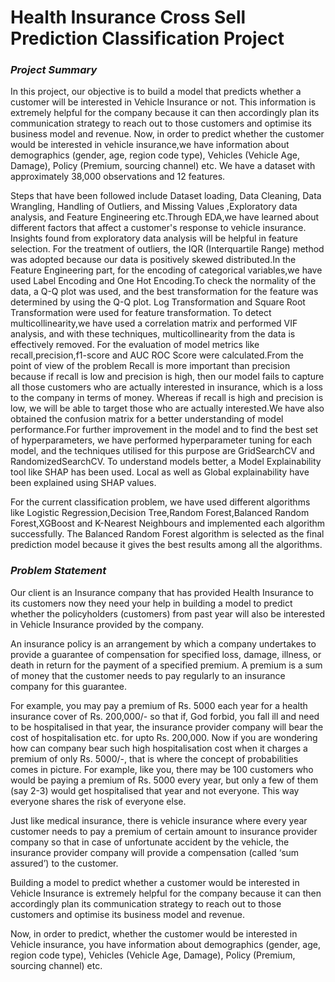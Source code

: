 # Health Insurance Cross Sell Prediction Classification Project

### *Project Summary*
In this project, our objective is to build a model that predicts whether a customer will be interested in Vehicle Insurance or not. This information is extremely helpful for the company because it can then accordingly plan its communication strategy to reach out to those customers and optimise its business model and revenue. Now, in order to predict whether the customer would be interested in vehicle insurance,we have information about demographics (gender, age, region code type), Vehicles (Vehicle Age, Damage), Policy (Premium, sourcing channel) etc. We have a dataset with approximately 38,000 observations and 12 features.

Steps that have been followed include Dataset loading, Data Cleaning, Data Wrangling, Handling of Outliers, and Missing Values ,Exploratory data analysis, and Feature Engineering etc.Through EDA,we have learned about different factors that affect a customer's response to vehicle insurance. Insights found from exploratory data analysis will be helpful in feature selection. For the treatment of outliers, the IQR (Interquartile Range) method was adopted because our data is positively skewed distributed.In the Feature Engineering part, for the encoding of categorical variables,we have used Label Encoding and One Hot Encoding.To check the normality of the data, a Q-Q plot was used, and the best transformation for the feature was determined by using the Q-Q plot. Log Transformation and Square Root Transformation were used for feature transformation. To detect multicollinearity,we have used a correlation matrix and performed VIF analysis, and with these techniques, multicollinearity from the data is effectively removed. For the evaluation of model metrics like recall,precision,f1-score and AUC ROC Score were calculated.From the point of view of the problem Recall is more important than precision because if recall is low and precision is high, then our model fails to capture all those customers who are actually interested in insurance, which is a loss to the company in terms of money. Whereas if recall is high and precision is low, we will be able to target those who are actually interested.We have also obtained the confusion matrix for a better understanding of model performance.For further improvement in the model and to find the best set of hyperparameters, we have performed hyperparameter tuning for each model, and the techniques utilised for this purpose are GridSearchCV and RandomizedSearchCV. To understand models better, a Model Explainability tool like SHAP has been used. Local as well as Global explainability have been explained using SHAP values.

For the current classification problem, we have used different algorithms like Logistic Regression,Decision Tree,Random Forest,Balanced Random Forest,XGBoost and K-Nearest Neighbours and implemented each algorithm successfully. The Balanced Random Forest algorithm is selected as the final prediction model because it gives the best results among all the algorithms.


### *Problem Statement*
Our client is an Insurance company that has provided Health Insurance to its customers now they need your help in building a model to predict whether the policyholders (customers) from past year will also be interested in Vehicle Insurance provided by the company.

An insurance policy is an arrangement by which a company undertakes to provide a guarantee of compensation for specified loss, damage, illness, or death in return for the payment of a specified premium. A premium is a sum of money that the customer needs to pay regularly to an insurance company for this guarantee.

For example, you may pay a premium of Rs. 5000 each year for a health insurance cover of Rs. 200,000/- so that if, God forbid, you fall ill and need to be hospitalised in that year, the insurance provider company will bear the cost of hospitalisation etc. for upto Rs. 200,000. Now if you are wondering how can company bear such high hospitalisation cost when it charges a premium of only Rs. 5000/-, that is where the concept of probabilities comes in picture. For example, like you, there may be 100 customers who would be paying a premium of Rs. 5000 every year, but only a few of them (say 2-3) would get hospitalised that year and not everyone. This way everyone shares the risk of everyone else.

Just like medical insurance, there is vehicle insurance where every year customer needs to pay a premium of certain amount to insurance provider company so that in case of unfortunate accident by the vehicle, the insurance provider company will provide a compensation (called ‘sum assured’) to the customer.

Building a model to predict whether a customer would be interested in Vehicle Insurance is extremely helpful for the company because it can then accordingly plan its communication strategy to reach out to those customers and optimise its business model and revenue.

Now, in order to predict, whether the customer would be interested in Vehicle insurance, you have information about demographics (gender, age, region code type), Vehicles (Vehicle Age, Damage), Policy (Premium, sourcing channel) etc.
